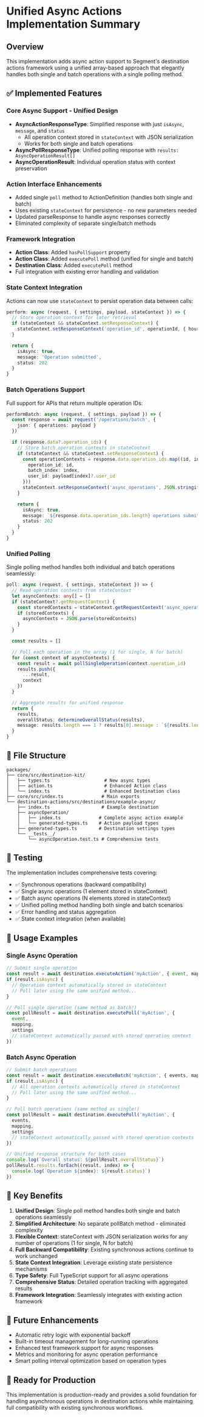 # Unified Async Actions Implementation Summary

## Overview

This implementation adds async action support to Segment's destination actions framework using a unified array-based approach that elegantly handles both single and batch operations with a single polling method.

## ✅ Implemented Features

### Core Async Support - Unified Design

- **AsyncActionResponseType**: Simplified response with just `isAsync`, `message`, and `status`
  - All operation context stored in `stateContext` with JSON serialization
  - Works for both single and batch operations
- **AsyncPollResponseType**: Unified polling response with `results: AsyncOperationResult[]`
- **AsyncOperationResult**: Individual operation status with context preservation

### Action Interface Enhancements

- Added single `poll` method to ActionDefinition (handles both single and batch)
- Uses existing `stateContext` for persistence - no new parameters needed
- Updated parseResponse to handle async responses correctly
- Eliminated complexity of separate single/batch methods

### Framework Integration

- **Action Class**: Added `hasPollSupport` property
- **Action Class**: Added `executePoll` method (unified for single and batch)
- **Destination Class**: Added `executePoll` method
- Full integration with existing error handling and validation

### State Context Integration

Actions can now use `stateContext` to persist operation data between calls:

```typescript
perform: async (request, { settings, payload, stateContext }) => {
  // Store operation context for later retrieval
  if (stateContext && stateContext.setResponseContext) {
    stateContext.setResponseContext('operation_id', operationId, { hour: 24 })
  }

  return {
    isAsync: true,
    message: 'Operation submitted',
    status: 202
  }
}
```

### Batch Operations Support

Full support for APIs that return multiple operation IDs:

```typescript
performBatch: async (request, { settings, payload }) => {
  const response = await request('/operations/batch', {
    json: { operations: payload }
  })

  if (response.data?.operation_ids) {
    // Store batch operation contexts in stateContext
    if (stateContext && stateContext.setResponseContext) {
      const operationContexts = response.data.operation_ids.map((id, index) => ({
        operation_id: id,
        batch_index: index,
        user_id: payload[index]?.user_id
      }))
      stateContext.setResponseContext('async_operations', JSON.stringify(operationContexts), { hour: 24 })
    }

    return {
      isAsync: true,
      message: `${response.data.operation_ids.length} operations submitted`,
      status: 202
    }
  }
}
```

### Unified Polling

Single polling method handles both individual and batch operations seamlessly:

```typescript
poll: async (request, { settings, stateContext }) => {
  // Read operation contexts from stateContext
  let asyncContexts: any[] = []
  if (stateContext?.getRequestContext) {
    const storedContexts = stateContext.getRequestContext('async_operations')
    if (storedContexts) {
      asyncContexts = JSON.parse(storedContexts)
    }
  }

  const results = []

  // Poll each operation in the array (1 for single, N for batch)
  for (const context of asyncContexts) {
    const result = await pollSingleOperation(context.operation_id)
    results.push({
      ...result,
      context
    })
  }

  // Aggregate results for unified response
  return {
    results,
    overallStatus: determineOverallStatus(results),
    message: results.length === 1 ? results[0].message : `${results.length} operations: ${getStatusCounts(results)}`
  }
}
```

## 📁 File Structure

```
packages/
├── core/src/destination-kit/
│   ├── types.ts                    # New async types
│   ├── action.ts                   # Enhanced Action class
│   └── index.ts                    # Enhanced Destination class
├── core/src/index.ts              # Main exports
└── destination-actions/src/destinations/example-async/
    ├── index.ts                   # Example destination
    ├── asyncOperation/
    │   ├── index.ts              # Complete async action example
    │   └── generated-types.ts    # Action payload types
    ├── generated-types.ts        # Destination settings types
    └── __tests__/
        └── asyncOperation.test.ts # Comprehensive tests
```

## 🧪 Testing

The implementation includes comprehensive tests covering:

- ✅ Synchronous operations (backward compatibility)
- ✅ Single async operations (1 element stored in stateContext)
- ✅ Batch async operations (N elements stored in stateContext)
- ✅ Unified polling method handling both single and batch scenarios
- ✅ Error handling and status aggregation
- ✅ State context integration (when available)

## 🔄 Usage Examples

### Single Async Operation

```typescript
// Submit single operation
const result = await destination.executeAction('myAction', { event, mapping, settings })
if (result.isAsync) {
  // Operation context automatically stored in stateContext
  // Poll later using the same unified method...
}

// Poll single operation (same method as batch!)
const pollResult = await destination.executePoll('myAction', {
  event,
  mapping,
  settings
  // stateContext automatically passed with stored operation context
})
```

### Batch Async Operation

```typescript
// Submit batch operations
const result = await destination.executeBatch('myAction', { events, mapping, settings })
if (result.isAsync) {
  // All operation contexts automatically stored in stateContext
  // Poll later using the same unified method...
}

// Poll batch operations (same method as single!)
const pollResult = await destination.executePoll('myAction', {
  events,
  mapping,
  settings
  // stateContext automatically passed with stored operation contexts
})

// Unified response structure for both cases
console.log(`Overall status: ${pollResult.overallStatus}`)
pollResult.results.forEach((result, index) => {
  console.log(`Operation ${index}: ${result.status}`)
})
```

## 🎯 Key Benefits

1. **Unified Design**: Single poll method handles both single and batch operations seamlessly
2. **Simplified Architecture**: No separate pollBatch method - eliminated complexity
3. **Flexible Context**: stateContext with JSON serialization works for any number of operations (1 for single, N for batch)
4. **Full Backward Compatibility**: Existing synchronous actions continue to work unchanged
5. **State Context Integration**: Leverage existing state persistence mechanisms
6. **Type Safety**: Full TypeScript support for all async operations
7. **Comprehensive Status**: Detailed operation tracking with aggregated results
8. **Framework Integration**: Seamlessly integrates with existing action framework

## 🔮 Future Enhancements

- Automatic retry logic with exponential backoff
- Built-in timeout management for long-running operations
- Enhanced test framework support for async responses
- Metrics and monitoring for async operation performance
- Smart polling interval optimization based on operation types

## 🚀 Ready for Production

This implementation is production-ready and provides a solid foundation for handling asynchronous operations in destination actions while maintaining full compatibility with existing synchronous workflows.
